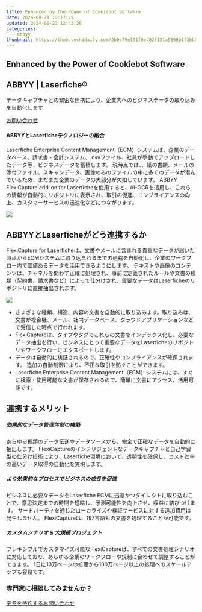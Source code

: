 ```yaml
---
title: Enhanced by the Power of Cookiebot Software
date: 2024-08-21 15:17:25
updated: 2024-08-22 12:43:29
categories:
  - abbyy
thumbnail: https://thmb.techidaily.com/2b0e79e191f0ed82f151a5598b1f3bbb7dbdcce948e1ec31321e7ff03bc36bee.jpg
---
```


## Enhanced by the Power of Cookiebot Software

## 

## ABBYY | Laserfiche® 

データキャプチャとの緊密な連携により、企業内へのビジネスデータの取り込みを自動化します

[お問い合わせ](https://tools.techidaily.com/abbyy/products/)

#### ABBYYとLaserficheテクノロジーの融合 

Laserfiche Enterprise Content Management（ECM）システムは、企業のデータベース、請求書・会計システム、.csvファイル、社員が手動でアップロードしたデータ等、ビジネスデータを蓄積します。 現時点では、、紙の書類、メールの添付ファイル、スキャンデータ、画像のみのファイルの中に多くのデータが潜んでいるため、まだまだ企業のデータの大部分が欠如しています。 ABBYY FlexiCapture add-on for Laserficheを使用すると、AI-OCRを活用し、これらの情報が自動的にリポジトリに表示され、取引の促進、コンプライアンスの向上、カスタマーサービスの迅速化などにつながります。

![](https://content.abbyy.com/-/media/project/abbyy/abbyy/solutions/digital-onboarding/overview-image.jpg?h=716&iar=0&w=1272)

## ABBYYとLaserficheがどう連携するか 

FlexiCapture for Laserficheは、文書やメールに含まれる貴重なデータが届いた時点からECMシステムに取り込まれるまでの過程を自動化し、企業のワークフロー内で価値あるデータを活用できるようにします。 テキストや画像のコンテンツは、チャネルを問わず正確に処理され、事前に定義されたルールや文書の種類（契約書、請求書など）によって仕分けされ、重要なデータはLaserficheのリポジトリに直接抽出されます。

![](https://content.abbyy.com/-/media/project/abbyy/abbyy/products/timeline/timeline_overview_2.jpg?h=716&iar=0&w=1272)

* さまざまな種類、構造、内容の文書を自動的に取り込みます。取り込みは、文書が複合機、メール、社内データベース、クラウドアプリケーションなどで受信した時点で行われます。
* FlexiCaptureは、タイプやタグでこれらの文書をインデックス化し、必要なデータ抽出を行い、ビジネスにとって重要なデータをLaserficheのリポジトリやワークフローにエクスポートします。
* データは自動的に検証されるので、正確性やコンプライアンスが確保されます。 追加の自動制御により、不正な取引を防ぐことができます。
* Laserfiche Enterprise Content Management（ECM）システムには、すぐに検索・使用可能な文書が保存されるので、簡単に文書にアクセス、活用可能です。

## 連携するメリット 

##### 効果的なデータ管理体制の構築 

あらゆる種類のデータ伝送やデータソースから、完全で正確なデータを自動的に抽出します。 FlexiCaptureのインテリジェントなデータキャプチャと自己学習型の仕分け技術により、Laserfiche環境において、透明性を確保し、コスト効率の高いデータ取得の自動化を実現します。

##### より効果的なプロセスでビジネスの成長を促進 

ビジネスに必要なデータをLaserfiche ECMに迅速かつダイレクトに取り込むことで、意思決定までの時間を短縮し、予測可能性を向上させ、収益に結びつけます。 サードパーティを通じたローカライズや検証サービスに対する追加費用は発生しません。 FlexiCaptureは、197言語もの文書を処理することが可能です。

##### カスタムシナリオ & 大規模プロジェクト 

フレキシブルでカスタマイズ可能なFlexiCaptureは、すべての文書処理シナリオに対応しており、あらゆる企業のワークフローや規制に合わせて調整することができます。 1日に10万ページの処理から100万ページ以上の処理へのスケールアップも容易です。

### 専門家に相談してみませんか？

[デモを予約する](https://tools.techidaily.com/abbyy/products/)[お問い合わせ](https://tools.techidaily.com/abbyy/products/)

<ins class="adsbygoogle"
     style="display:block"
     data-ad-format="autorelaxed"
     data-ad-client="ca-pub-7571918770474297"
     data-ad-slot="1223367746"></ins>



<ins class="adsbygoogle"
     style="display:block"
     data-ad-client="ca-pub-7571918770474297"
     data-ad-slot="8358498916"
     data-ad-format="auto"
     data-full-width-responsive="true"></ins>
